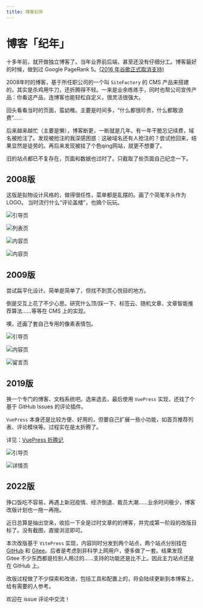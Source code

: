 ```yaml
---
title: 博客纪年
---
```


# 博客「纪年」
十多年前，就开做独立博客了。当年业界前后端，甚至还没有仔细分工。博客最好的时候，做到过 Google PageRank 5。[(2016 年谷歌正式取消支持)](https://searchengineland.com/google-has-confirmed-they-are-removing-toolbar-pagerank-244230)

2008年时的博客，基于所任职公司的一个叫 `SiteFactory` 的 CMS 产品来搭建的，其实是杀鸡用牛刀，还折腾得不轻。一来是业余练练手，同时也帮公司宣传产品：你看这产品，连博客也能轻松自定义，很灵活很强大。

回头看看当时的页面，蛮幼稚。主要是时间多，“什么都很珍贵，什么都敢浪费”……

后来越来越忙（主要是懒），博客断更，一断就是几年。有一年干脆忘记续费，域名被抢注了。发现被抢注的我深感困惑：这破域名还有人抢注的？尝试抢回来，结果显然是徒劳的。再后来发现被挂了个色qing网站，就更不想要了。

旧的站点都已不复存在，页面和数据也过时了。只截取了些页面自己纪念一下。

## 2008版
这版是拟物设计风格的，做得很任性，菜单都是乱摆的。画了个简笔羊头作为 LOGO。
当时流行什么“评论盖楼”，也搞个玩玩。

![引导页](/assets/history/ver-2008-index.jpg)

![列表页](/assets/history/ver-2008-list.jpg)

![内容页](/assets/history/ver-2008-content.jpg)

![内容页](/assets/history/ver-2008-content2.jpg)

## 2009版
尝试扁平化设计。简单是简单了，但找不到赏心悦目的地方。

倒是交互上花了不少心思。研究什么顶/踩一下、标签云、随机文章、文章智能推荐算法……等等在 CMS 上的实现。

噢，还画了套自己专用的像素表情包。

![引导页](/assets/history/ver-2009-index.jpg)

![内容页](/assets/history/ver-2009-content.jpg) 

![留言页](/assets/history/ver-2009-address.jpg)

## 2019版
换一个专门的博客、文档系统吧。选来选去，最后使用 `VuePress` 实现，还找了个基于 GitHub Issues 的评论插件。

`VuePress` 本身还是比较方便、好用的，但要自己扩展一些小功能，如首页推荐列表、评论模块等。过程实在是太折腾了。

详见：[VuePress 折腾记](/ARCHIVE/vuepress-play-around)

![引导页](/assets/history/ver-2019-index.png)

![详情页](/assets/history/ver-2019-content.png)

## 2022版
挣口饭吃不容易，再遇上新冠疫情、经济倒退、裁员大潮……业余时间极少，博客改版计划也一拖一再拖。

近日总算是抽出空来，收拾一下全是过时文章的的博客，并完成第一阶段的改版目标了。没有截图，直接浏览即可。

本次改版基于 `VitePress` 实现，内容同时分发到两个站点，两个站点分别挂在 [GitHub](https://ceil.top) 和 [Gitee](https://kevinsheep.gitee.io/blog)。后者是考虑到非科学上网用户，便多做了一套。结果发现 Gitee 不少东西都是捡别人用过的……支持的功能还是比不上。因此主力站点还是在 GitHub 上。

改版过程做了不少探索和改进，包括工具和配置上的，将会陆续更新到本博客上，给有需要的人参考。

欢迎在 issue 评论中交流！